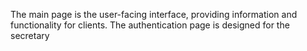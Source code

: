 The main page is the user-facing interface, providing information and functionality for clients. The authentication page is designed for the secretary

